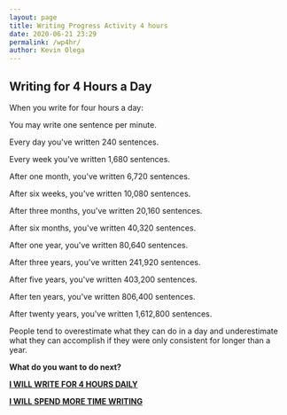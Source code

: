 ```yaml
--- 
layout: page
title: Writing Progress Activity 4 hours
date: 2020-06-21 23:29
permalink: /wp4hr/ 
author: Kevin Olega 
--- 
```

## Writing for 4 Hours a Day

When you write for four hours a day:

You may write one sentence per minute.

Every day you've written 240 sentences.

Every week you've written 1,680 sentences.

After one month, you've written 6,720 sentences.

After six weeks, you've written 10,080 sentences.

After three months, you've written 20,160 sentences.

After six months, you've written 40,320 sentences.

After one year, you've written 80,640 sentences.

After three years, you've written 241,920 sentences.

After five years, you've written 403,200 sentences.

After ten years, you've written 806,400 sentences.

After twenty years, you've written 1,612,800 sentences.

People tend to overestimate what they can do in a day and underestimate what they can accomplish if they were only consistent for longer than a year.

**What do you want to do next?**

**[I WILL WRITE FOR 4 HOURS DAILY](https://callcentertrainingtips.com/wphend/)**

**[I WILL SPEND MORE TIME WRITING](https://callcentertrainingtips.com/wph/)**